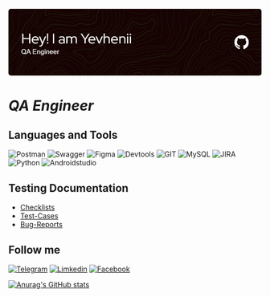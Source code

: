 ![Header](github-header-image.png)

# *QA Engineer*


## Languages and Tools
![Postman](https://img.shields.io/badge/Postman-black?style=for-the-badge&logo=postman)
![Swagger](https://img.shields.io/badge/Swagger-black?style=for-the-badge&logo=swagger)
![Figma](https://img.shields.io/badge/figma-black?style=for-the-badge&logo=figma)
![Devtools](https://img.shields.io/badge/DEVTOOLS-black?style=for-the-badge&logo=devtools)
![GIT](https://img.shields.io/badge/GitHUB-black?style=for-the-badge&logo=github)
![MySQL](https://img.shields.io/badge/MySQL-black?style=for-the-badge&logo=mysql)
![JIRA](https://img.shields.io/badge/JIRA-black?style=for-the-badge&logo=jira)
![Python](https://img.shields.io/badge/PYTHON-black?style=for-the-badge&logo=python)
![Androidstudio](https://img.shields.io/badge/androidstudio-black?style=for-the-badge&logo=androidstudio)

## Testing Documentation

+ [Checklists](https://docs.google.com/spreadsheets/d/1TAbnXAYxK4cFwHDE_K1-bcUmHphEwVg8eAozciv3c5I/edit?usp=sharing)
+ [Test-Cases](https://docs.google.com/spreadsheets/d/1EK9YorKlpML4HFCwco7WRFDM2562QPcZJtJaKFks3tU/edit?usp=sharing)
+ [Bug-Reports](https://docs.google.com/spreadsheets/d/1PcPQbKBoEMmkx5qyE6k6dAQlEDvDRnRM9xvR9mjwHZ8/edit?usp=sharing)

## Follow me

[![Telegram](https://img.shields.io/badge/Telegram-black?style=for-the-badge&logo=telegram)](https://t.me/ivannikov_e)
[![Limkedin](https://img.shields.io/badge/Linkedin-black?style=for-the-badge&logo=LINKEDIN)](https://www.linkedin.com/in/yevhenii-ivannikov-a72016254)
[![Facebook](https://img.shields.io/badge/Facebook-black?style=for-the-badge&logo=facebook)](https://www.facebook.com/profile.php?id=100075219879654)

[![Anurag's GitHub stats](https://github-readme-stats.vercel.app/api?username=yevhenii46)](https://github.com/yevhenii46/github-readme-stats)

